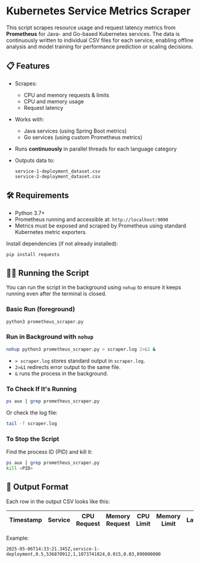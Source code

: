 # Kubernetes Service Metrics Scraper

This script scrapes resource usage and request latency metrics from **Prometheus** for Java- and Go-based Kubernetes services. The data is continuously written to individual CSV files for each service, enabling offline analysis and model training for performance prediction or scaling decisions.

## 📋 Features

- Scrapes:

  - CPU and memory requests & limits
  - CPU and memory usage
  - Request latency

- Works with:

  - Java services (using Spring Boot metrics)
  - Go services (using custom Prometheus metrics)

- Runs **continuously** in parallel threads for each language category
- Outputs data to:

  ```
  service-1-deployment_dataset.csv
  service-2-deployment_dataset.csv
  ```

## 🛠️ Requirements

- Python 3.7+
- Prometheus running and accessible at: `http://localhost:9090`
- Metrics must be exposed and scraped by Prometheus using standard Kubernetes metric exporters.

Install dependencies (if not already installed):

```bash
pip install requests
```

## 🏃‍♂️ Running the Script

You can run the script in the background using `nohup` to ensure it keeps running even after the terminal is closed.

### Basic Run (foreground)

```bash
python3 prometheus_scraper.py
```

### Run in Background with `nohup`

```bash
nohup python3 prometheus_scraper.py > scraper.log 2>&1 &
```

- `> scraper.log` stores standard output in `scraper.log`.
- `2>&1` redirects error output to the same file.
- `&` runs the process in the background.

### To Check If It's Running

```bash
ps aux | grep prometheus_scraper.py
```

Or check the log file:

```bash
tail -f scraper.log
```

### To Stop the Script

Find the process ID (PID) and kill it:

```bash
ps aux | grep prometheus_scraper.py
kill <PID>
```

## 📁 Output Format

Each row in the output CSV looks like this:

| Timestamp | Service | CPU Request | Memory Request | CPU Limit | Memory Limit | Latency | CPU Usage | Memory Usage |
| --------- | ------- | ----------- | -------------- | --------- | ------------ | ------- | --------- | ------------ |

Example:

```
2025-05-06T14:33:21.345Z,service-1-deployment,0.5,536870912,1,1073741824,0.015,0.03,890000000
```
